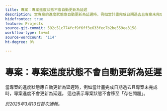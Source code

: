```yaml
---
title: 專案：專案進度狀態不會自動更新為延遲
description: 當專案的進度狀態應自動更新為延遲時，例如當計畫完成日期過去且專案未完成時，專案進度不會更新為延遲。 這也表示專案狀態不會移至「存在問題」。
hidefromtoc: true
feature: Projects
source-git-commit: 592c51c774fcf9f6ff3e633fec7b2be559ea3158
workflow-type: tm+mt
source-wordcount: '114'
ht-degree: 0%

---
```



# 專案：專案進度狀態不會自動更新為延遲

當專案的進度狀態應自動更新為延遲時，例如當計畫完成日期過去且專案未完成時，專案進度不會更新為延遲。 這也表示專案狀態不會移至「存在問題」。

_於2025年3月13日首次通報。_
